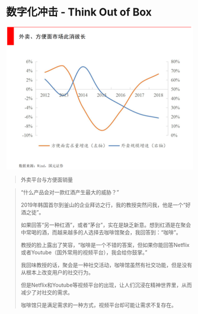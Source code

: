 # 数字化冲击 - Think Out of Box

![noodle](./noodle/noodle.jpg)
> 外卖平台与方便面销量



> “什么产品会对一款红酒产生最大的威胁？”
> 
> 2019年韩国首尔到釜山的企业拜访之行，我的教授突然问我，他是一个“好酒之徒”。
> 
> 如果回答“另一种红酒”，或者“茅台”，实在是缺乏新意。想到红酒是在聚会中常喝的酒，而越来越多的人选择去咖啡馆聚会，我回答到：“咖啡”。
> 
> 教授的脸上露出了笑容，“咖啡是一个不错的答案，但如果你能回答Netflix或者Youtube（国外常用的视频平台），我会给你鼓掌。”
> 
> 我回味教授的话，聚会是一种社交活动，咖啡馆虽然有社交功能，但是没有从根本上改变用户的社交行为。
> 
> 但是Netflix和Youtube等视频平台的出现，让人们沉浸在精神世界里，从而减少了对社交的需求。
> 
> 咖啡馆只是满足需求的一种方式，视频平台却可能让需求不复存在。





